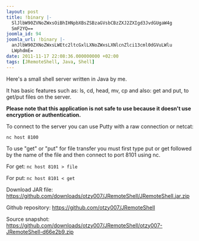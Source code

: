 ```yaml
---
layout: post
title: !binary |-
  SlJlbW90ZVNoZWxsOiBhIHNpbXBsZSBzaGVsbCBzZXJ2ZXIgd3JvdGUgaW4g
  SmF2YQ==
joomla_id: 94
joomla_url: !binary |-
  anJlbW90ZXNoZWxsLWEtc2ltcGxlLXNoZWxsLXNlcnZlci13cml0dGVuLWlu
  LWphdmE=
date: 2011-11-17 22:08:36.000000000 +02:00
tags: [JRemoteShell, Java, Shell]
---
```

Here's a small shell server written in Java by me.

It has basic features such as: ls, cd, head, mv, cp and also: get and put, to get/put files on the server.

<strong>Please note that this application is not safe to use because it doesn't use encryption or authentication.</strong>

To connect to the server you can use Putty with a raw connection or netcat:

`nc host 8100`

To use "get" or "put" for file transfer you must first type put or get followed by the name of the file and then connect to port 8101 using nc.

For get: ```nc host 8101 > file```

For put: ```nc host 8101 < get```

Download JAR file: <a href="https://github.com/downloads/otzy007/JRemoteShell/JRemoteShell.jar.zip">https://github.com/downloads/otzy007/JRemoteShell/JRemoteShell.jar.zip</a>

Github repository: <a href="https://github.com/otzy007/JRemoteShell" target="_blank">https://github.com/otzy007/JRemoteShell</a>

Source snapshot:<a href="https://github.com/downloads/otzy007/JRemoteShell/otzy007-JRemoteShell-d66e2b9.zip"> https://github.com/downloads/otzy007/JRemoteShell/otzy007-JRemoteShell-d66e2b9.zip</a>
